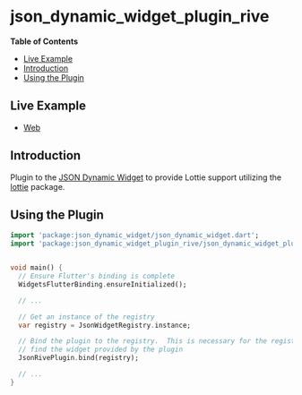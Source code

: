 # json_dynamic_widget_plugin_rive

<!-- START doctoc generated TOC please keep comment here to allow auto update -->
<!-- DON'T EDIT THIS SECTION, INSTEAD RE-RUN doctoc TO UPDATE -->
**Table of Contents**

- [Live Example](#live-example)
- [Introduction](#introduction)
- [Using the Plugin](#using-the-plugin)

<!-- END doctoc generated TOC please keep comment here to allow auto update -->


## Live Example

* [Web](https://peiffer-innovations.github.io/json_dynamic_widget_plugin_rive/web/index.html#/)


## Introduction

Plugin to the [JSON Dynamic Widget](https://peiffer-innovations.github.io/json_dynamic_widget) to provide Lottie support utilizing the [lottie](https://pub.dev/packages/rive) package.


## Using the Plugin

```dart
import 'package:json_dynamic_widget/json_dynamic_widget.dart';
import 'package:json_dynamic_widget_plugin_rive/json_dynamic_widget_plugin_rive.dart';


void main() {
  // Ensure Flutter's binding is complete
  WidgetsFlutterBinding.ensureInitialized();

  // ...

  // Get an instance of the registry
  var registry = JsonWidgetRegistry.instance;

  // Bind the plugin to the registry.  This is necessary for the registry to
  // find the widget provided by the plugin
  JsonRivePlugin.bind(registry);

  // ...
}

```